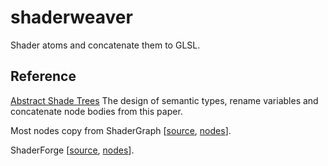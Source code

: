 # shaderweaver

Shader atoms and concatenate them to GLSL.

## Reference

[Abstract Shade Trees](http://graphics.cs.brown.edu/games/AbstractShadeTrees/)
The design of semantic types, rename variables and concatenate node bodies from this paper.

Most nodes copy from ShaderGraph [[source](https://github.com/Unity-Technologies/ShaderGraph), [nodes](https://github.com/Unity-Technologies/ShaderGraph/wiki/Node-Library)].

ShaderForge [[source](https://github.com/FreyaHolmer/ShaderForge), [nodes](http://acegikmo.com/shaderforge/nodes/)].
